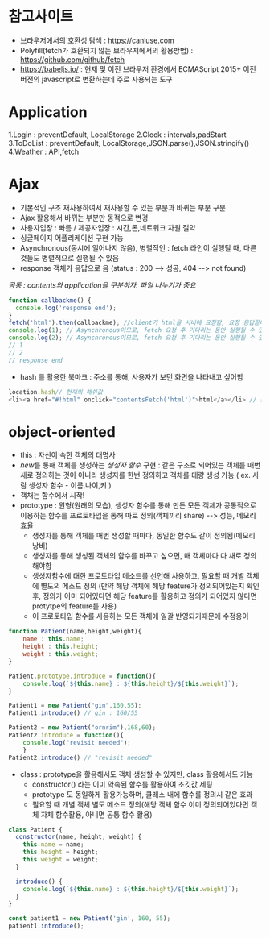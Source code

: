 # 참고사이트

- 브라우저에서의 호환성 탐색 : https://caniuse.com
- Polyfill(fetch가 호환되지 않는 브라우저에서의 활용방법) : https://github.com/github/fetch
- https://babeljs.io/ : 현재 및 이전 브라우저 환경에서 ECMAScript 2015+ 이전 버전의 javascript로 변환하는데 주로 사용되는 도구

# Application

1.Login : preventDefault, LocalStorage
2.Clock : intervals,padStart
3.ToDoList : preventDefault, LocalStorage,JSON.parse(),JSON.stringify()
4.Weather : API,fetch

# Ajax

- 기본적인 구조 재사용하여서 재사용할 수 있는 부분과 바뀌는 부분 구분
- Ajax 활용해서 바뀌는 부분만 동적으로 변경
- 사용자입장 : 빠름 / 제공자입장 : 시간,돈,네트워크 자원 절약
- 싱글페이지 어플리케이션 구현 가능
- Asynchronous(동시에 일어나지 않음), 병렬적인 : fetch 라인이 실행될 때, 다른 것들도 병렬적으로 실행될 수 있음
- response 객체가 응답으로 옴 (status : 200 --> 성공, 404 --> not found)

_공통 : contents와 application을 구분하자. 파일 나누기가 중요_

```javascript
function callbackme() {
  console.log('response end');
}
fetch('html').then(callbackme); //client가 html을 서버에 요청함, 요청 응답끝나면 callbackme 함수 실행
console.log(1); // Asynchronous이므로, fetch 요청 후 기다리는 동안 실행될 수 있음
console.log(2); // Asynchronous이므로, fetch 요청 후 기다리는 동안 실행될 수 있음
// 1
// 2
// response end
```

- hash 를 활용한 북마크 : 주소를 통해, 사용자가 보던 화면을 나타내고 싶어함

```javascript
location.hash// 현재의 해쉬값
<li><a href="#!html" onclick="contentsFetch('html')">html</a></li> // 관습적으로 #! 해쉬뱅을 활용하여 해쉬 구축
```

# object-oriented

- this : 자신이 속한 객체의 대명사
- *new*를 통해 객체를 생성하는 _생성자 함수_ 구현 : 같은 구조로 되어있는 객체를 매번 새로 정의하는 것이 아니라 생성자를 한번 정의하고 객체를 대량 생성 가능 ( ex. 사람 생성자 함수 - 이름,나이,키 )
- 객채는 함수에서 시작!
- prototype : 원형(원래의 모습), 생성자 함수를 통해 만든 모든 객체가 공통적으로 이용하는 함수를 프로토타입을 통해 따로 정의(객체끼리 share) --> 성능, 메모리 효율
  - 생성자를 통해 객체를 매번 생성할 때마다, 동일한 함수도 같이 정의됨(메모리 낭비)
  - 생성자를 통해 생성된 객체의 함수를 바꾸고 싶으면, 매 객체마다 다 새로 정의해야함
  - 생성자함수에 대한 프로토타입 메소드를 선언해 사용하고, 필요할 때 개별 객체에 별도의 메소드 정의 (만약 해당 객체에 해당 feature가 정의되어있는지 확인 후, 정의가 이미 되어있다면 해당 feature를 활용하고 정의가 되어있지 않다면 protytpe의 feature를 사용)
  - 이 프로토타입 함수를 사용하는 모든 객체에 일괄 반영되기때문에 수정용이

```javascript
function Patient(name,height,weight){
	name : this.name;
	height : this.height;
	weight : this.weight;
}

Patient.prototype.introduce = function(){
	console.log(`${this.name} : ${this.height}/${this.weight}`);
}

Patient1 = new Patient("gin",160,55);
Patient1.introduce() // gin : 160/55

Patient2 = new Patient("ornrim"),168,60);
Patient2.introduce = function(){
	console.log("revisit needed");
	}
Patient2.introduce() // "revisit needed"

```

- class : prototype을 활용해서도 객체 생성할 수 있지만, class 활용해서도 가능
  - constructor() 라는 이미 약속된 함수를 활용하여 초깃값 세팅
  - prototype 도 동일하게 활용가능하며, 클래스 내에 함수를 정의시 같은 효과
  - 필요할 때 개별 객체 별도 메소드 정의(해당 객체 함수 이미 정의되어있다면 객체 자체 함수활용, 아니면 공통 함수 활용)

```javascript
class Patient {
  constructor(name, height, weight) {
    this.name = name;
    this.height = height;
    this.weight = weight;
  }

  introduce() {
    console.log(`${this.name} : ${this.height}/${this.weight}`);
  }
}

const patient1 = new Patient('gin', 160, 55);
patient1.introduce();
```
